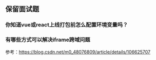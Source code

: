 ## 保留面试题

### 你知道vue或react上线打包前怎么配置环境变量吗？



### 有哪些方式可以解决iframe跨域问题

参考：https://blog.csdn.net/m0_48076809/article/details/106625707
